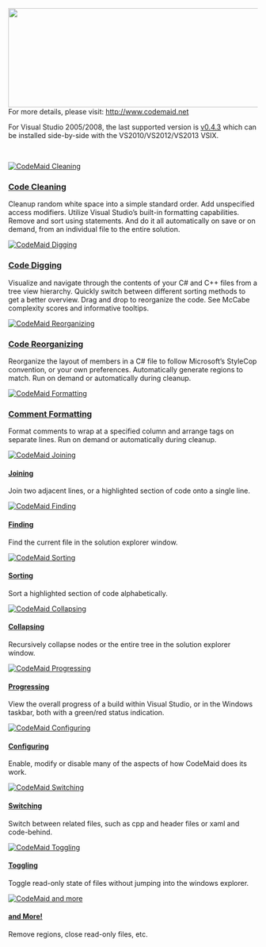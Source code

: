 <link href="http://www.codemaid.net/external/ProjectDescription.css" rel="stylesheet"></link>

<div id="mainFeatures"><a title="codemaid.net" href="http://www.codemaid.net" target="_blank"><img id="137749" src="http://i1.visualstudiogallery.msdn.s-msft.com/76293c4d-8c16-4f4a-aee6-21f83a571496/image/file/137927/1/about.png" alt="" width="665" height="200" /></a></div>
<div>For more details, please visit: <a title="codemaid.net" href="http://www.codemaid.net" target="_blank"> http://www.codemaid.net</a></div>
<p>For Visual Studio 2005/2008, the last supported version is <a href="https://github.com/codecadwallader/codemaid/releases/download/v0.4.3/CodeMaid_v0.4.3.msi" target="_blank"> v0.4.3</a> which can be installed side-by-side with the VS2010/VS2012/VS2013 VSIX.</p>
<p>&nbsp;</p>
<div id="mainFeatures">
    <div id="codeClean">
        <a href="http://www.codemaid.net/documentation/#cleaning" target="_blank"><img src="http://www.codemaid.net/wp-content/themes/codemaid/images/code-cleaning_thumb.png" alt="CodeMaid Cleaning" /></a>
        <div class="mainFeature">
            <h3><a href="http://www.codemaid.net/documentation/#cleaning" target="_blank">Code Cleaning</a></h3>
            <p>Cleanup random white space into a simple standard order. Add unspecified access modifiers. Utilize Visual Studio&rsquo;s built-in formatting capabilities. Remove and sort using statements. And do it all automatically on save or on demand, from an individual  file to the entire solution.</p>
        </div>
    </div>
    <div id="codeDig">
        <a href="http://www.codemaid.net/documentation/#digging" target="_blank"><img src="http://www.codemaid.net/wp-content/themes/codemaid/images/code-digging_thumb.png" alt="CodeMaid Digging" /></a>
        <div class="mainFeature">
            <h3><a href="http://www.codemaid.net/documentation/#digging" target="_blank">Code Digging</a></h3>
            <p>Visualize and navigate through the contents of your C# and C++ files from a tree view hierarchy. Quickly switch between different sorting methods to get a better overview. Drag and drop to reorganize the code. See McCabe complexity scores and informative  tooltips.</p>
        </div>
    </div>
    <div id="codeReorg">
        <a href="http://www.codemaid.net/documentation/#reorganizing" target="_blank"><img src="http://www.codemaid.net/wp-content/themes/codemaid/images/code-reorganizing_thumb.png" alt="CodeMaid Reorganizing" /></a>
        <div class="mainFeature">
            <h3><a href="http://www.codemaid.net/documentation/#reorganizing" target="_blank">Code Reorganizing</a></h3>
            <p>Reorganize the layout of members in a C# file to follow Microsoft’s StyleCop convention, or your own preferences. Automatically generate regions to match. Run on demand or automatically during cleanup.</p>
        </div>
    </div>
    <div id="codeFormat">
        <a href="http://www.codemaid.net/documentation/#formatting" target="_blank"><img src="http://www.codemaid.net/wp-content/themes/codemaid/images/code-formatting_thumb.png" alt="CodeMaid Formatting" /></a>
        <div class="mainFeature">
            <h3><a href="http://www.codemaid.net/documentation/#formatting" target="_blank">Comment Formatting</a></h3>
            <p>Format comments to wrap at a specified column and arrange tags on separate lines. Run on demand or automatically during cleanup.</p>
        </div>
    </div>
</div>
<div id="subFeatures">
    <div class="subFeatureSet">
        <div class="subFeature">
            <a href="http://www.codemaid.net/documentation/#joining" target="_blank"><img src="http://www.codemaid.net/wp-content/themes/codemaid/images/code-joining_thumb.png" alt="CodeMaid Joining" /></a>
            <div class="subFeatureText">
                <h4><a href="http://www.codemaid.net/documentation/#joining" target="_blank">Joining</a></h4>
                <p>Join two adjacent lines, or a highlighted section of code onto a single line.</p>
            </div>
        </div>
        <div class="subFeature">
            <a href="http://www.codemaid.net/documentation/#finding" target="_blank"><img src="http://www.codemaid.net/wp-content/themes/codemaid/images/code-finding_thumb.png" alt="CodeMaid Finding" /></a>
            <div class="subFeatureText">
                <h4><a href="http://www.codemaid.net/documentation/#finding" target="_blank">Finding</a></h4>
                <p>Find the current file in the solution explorer window.</p>
            </div>
        </div>
    </div>
    <div class="subFeatureSet">
        <div class="subFeature">
            <a href="http://www.codemaid.net/documentation/#sorting" target="_blank"><img src="http://www.codemaid.net/wp-content/themes/codemaid/images/code-sorting_thumb.png" alt="CodeMaid Sorting" /></a>
            <div class="subFeatureText">
                <h4><a href="http://www.codemaid.net/documentation/#sorting" target="_blank">Sorting</a></h4>
                <p>Sort a highlighted section of code alphabetically.</p>
            </div>
        </div>
        <div class="subFeature">
            <a href="http://www.codemaid.net/documentation/#collapsing" target="_blank"><img src="http://www.codemaid.net/wp-content/themes/codemaid/images/code-collapsing_thumb.png" alt="CodeMaid Collapsing" /></a>
            <div class="subFeatureText">
                <h4><a href="http://www.codemaid.net/documentation/#collapsing" target="_blank">Collapsing</a></h4>
                <p>Recursively collapse nodes or the entire tree in the solution explorer window.</p>
            </div>
        </div>
    </div>
    <div class="subFeatureSet">
        <div class="subFeature">
            <a href="http://www.codemaid.net/documentation/#progressing" target="_blank"><img src="http://www.codemaid.net/wp-content/themes/codemaid/images/code-progressing_thumb.png" alt="CodeMaid Progressing" /></a>
            <div class="subFeatureText">
                <h4><a href="http://www.codemaid.net/documentation/#progressing" target="_blank">Progressing</a></h4>
                <p>View the overall progress of a build within Visual Studio, or in the Windows taskbar, both with a green/red status indication.</p>
            </div>
        </div>
        <div class="subFeature">
            <a href="http://www.codemaid.net/documentation/#configuring" target="_blank"><img src="http://www.codemaid.net/wp-content/themes/codemaid/images/code-configuring_thumb.png" alt="CodeMaid Configuring" /></a>
            <div class="subFeatureText">
                <h4><a href="http://www.codemaid.net/documentation/#configuring" target="_blank">Configuring</a></h4>
                <p>Enable, modify or disable many of the aspects of how CodeMaid does its work.</p>
            </div>
        </div>
    </div>
    <div class="subFeatureSet">
        <div class="subFeature">
            <a href="http://www.codemaid.net/documentation/#switching" target="_blank"><img src="http://www.codemaid.net/wp-content/themes/codemaid/images/code-switching_thumb.png" alt="CodeMaid Switching" /></a>
            <div class="subFeatureText">
                <h4><a href="http://www.codemaid.net/documentation/#switching" target="_blank">Switching</a></h4>
                <p>Switch between related files, such as cpp and header files or xaml and code-behind.</p>
            </div>
        </div>
        <div class="subFeature">
            <a href="http://www.codemaid.net/documentation/#toggling" target="_blank"><img src="http://www.codemaid.net/wp-content/themes/codemaid/images/code-toggling_thumb.png" alt="CodeMaid Toggling" /></a>
            <div class="subFeatureText">
                <h4><a href="http://www.codemaid.net/documentation/#toggling" target="_blank">Toggling</a></h4>
                <p>Toggle read-only state of files without jumping into the windows explorer.</p>
            </div>
        </div>
    </div>
    <div class="subFeatureSet">
        <div class="subFeature">
            <a href="http://www.codemaid.net/documentation/#andmore" target="_blank"><img src="http://www.codemaid.net/wp-content/themes/codemaid/images/code-andmore_thumb.png" alt="CodeMaid and more" /></a>
            <div class="subFeatureText">
                <h4><a href="http://www.codemaid.net/documentation/#andmore" target="_blank">and More!</a></h4>
                <p>Remove regions, close read-only files, etc.</p>
            </div>
        </div>
    </div>
    <div class="clear" />
</div>
